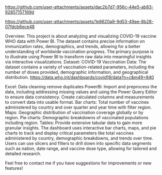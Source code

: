 

https://github.com/user-attachments/assets/dac2b7d7-956c-44e5-ab83-92857157169d



https://github.com/user-attachments/assets/1e8620a9-9d53-49ae-8b28-07fdcb6ece48

Overview:
This project is about analyzing and visualizing COVID-19 vaccine WHO data with Power BI. The dataset contains precise information on immunization rates, demographics, and trends, allowing for a better understanding of worldwide vaccination progress. 
The primary purpose is to illustrate using Power BI to transform raw data into meaningful insights via interactive visualizations.
Dataset: 
COVID-19 Vaccination Data: The dataset contains a variety of vaccination-related parameters, including the number of doses provided, demographic information, and geographical distribution. 
https://data.who.int/dashboards/covid19/data?n=c&m49=840

Excel: 
Data cleaning remove duplicates
PowerBi: 
Import and preprocess the data, including addressing missing values and using the Power Query Editor to ensure data consistency.
Create calculated columns and measurements to convert data into usable format.
Bar charts: Total number of vaccines administered by country and over quarter and year time with filter region.
Maps: Geographic distribution of vaccination coverage globally or by region.
Pie charts: Demographic breakdowns of vaccinated populations including region.
Tables: Provide extensive tabular data to gain more granular insights.
The dashboard uses interactive bar charts, maps, and pie charts to track and display critical parameters like total vaccines administered by country, demographic breakdowns, and trends over time. Users can use slicers and filters to drill down into specific data segments such as nation, date range, and vaccine dose type, allowing for tailored and detailed research.

Feel free to contact me if you have suggestions for improvements or new features!
